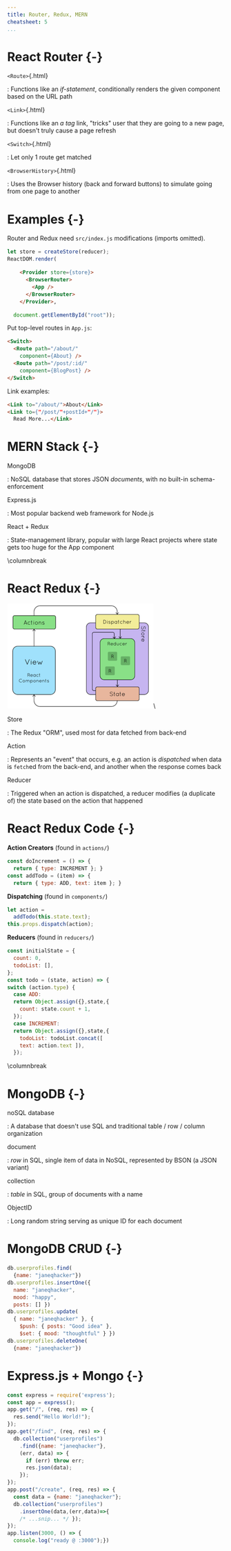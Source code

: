 ```yaml
---
title: Router, Redux, MERN
cheatsheet: 5
...
```



# React Router {-}

`<Route>`{.html}

:    Functions like an *if-statement*, conditionally renders the given
component based on the URL path

`<Link>`{.html}

:    Functions like an *a tag* link, "tricks" user that they are going to a
new page, but doesn't truly cause a page refresh

`<Switch>`{.html}

:    Let only 1 route get matched


`<BrowserHistory>`{.html}

:    Uses the Browser history (back and forward buttons) to simulate going
from one page to another



# Examples {-}

Router and Redux need `src/index.js` modifications (imports omitted).

```javascript
let store = createStore(reducer);
ReactDOM.render(
```
```html
    <Provider store={store}>
      <BrowserRouter>
        <App />
      </BrowserRouter>
    </Provider>,
```
```javascript
  document.getElementById("root"));
```

Put top-level routes in `App.js`:

```html
<Switch>
  <Route path="/about/"
    component={About} />
  <Route path="/post/:id/"
    component={BlogPost} />
</Switch>
```

Link examples:

```html
<Link to="/about/">About</Link>
<Link to={"/post/"+postId+"/"}>
  Read More...</Link>
```

# MERN Stack {-}

MongoDB

:    NoSQL database that stores JSON *documents*, with no built-in
schema-enforcement

Express.js

:    Most popular backend web framework for Node.js

React + Redux

:    State-management library, popular with large React projects where
state gets too huge for the App component

\columnbreak

# React Redux {-}

![React Redux](./kickstart-frontend/images/small.png)\ 


Store

:    The Redux "ORM", used most for data fetched from back-end


Action

:    Represents an "event" that occurs, e.g. an action is *dispatched* when
data is `fetch`ed from the back-end, and another when the response comes
back


Reducer

:    Triggered when an action is dispatched, a reducer modifies (a
duplicate of) the state based on the action that happened

<!--
Store state slice

:    Redux store is partitioned into slices that handle different aspects of
large applications (analogy: *Django apps*)
-->


# React Redux Code {-}


**Action Creators** (found in `actions/`)
```javascript
const doIncrement = () => {
  return { type: INCREMENT }; }
const addTodo = (item) => {
  return { type: ADD, text: item }; }
```

**Dispatching** (found in `components/`)
```javascript
let action =
  addTodo(this.state.text);
this.props.dispatch(action);
```


**Reducers** (found in `reducers/`)
```javascript
const initialState = {
  count: 0,
  todoList: [],
};
const todo = (state, action) => {
switch (action.type) {
  case ADD:
  return Object.assign({},state,{
    count: state.count + 1,
  });
  case INCREMENT:
  return Object.assign({},state,{
    todoList: todoList.concat([
    text: action.text ]),
  });
```


\columnbreak


# MongoDB {-}

noSQL database

:    A database that doesn't use SQL and traditional table / row / column organization

document

:    *row* in SQL, single item of data in NoSQL, represented by BSON (a JSON variant)

collection

:    *table* in SQL, group of documents with a name


ObjectID

:    Long random string serving as unique ID for each document


# MongoDB CRUD {-}

```javascript
db.userprofiles.find(
  {name: "janeqhacker"})
db.userprofiles.insertOne({
  name: "janeqhacker",
  mood: "happy",
  posts: [] })
db.userprofiles.update(
  { name: "janeqhacker" }, {
    $push: { posts: "Good idea" },
    $set: { mood: "thoughtful" } })
db.userprofiles.deleteOne(
  {name: "janeqhacker"})
```


# Express.js + Mongo {-}



```javascript
const express = require('express');
const app = express();
app.get("/", (req, res) => {
  res.send("Hello World!");
});
app.get("/find", (req, res) => {
  db.collection("userprofiles")
    .find({name: "janeqhacker"},
    (err, data) => {
      if (err) throw err;
      res.json(data);
    });
});
app.post("/create", (req, res) => {
  const data = {name: "janeqhacker"};
  db.collection("userprofiles")
    .insertOne(data,(err,data)=>{
    /* ...snip... */ });
});
app.listen(3000, () => {
  console.log("ready @ :3000");})
```



